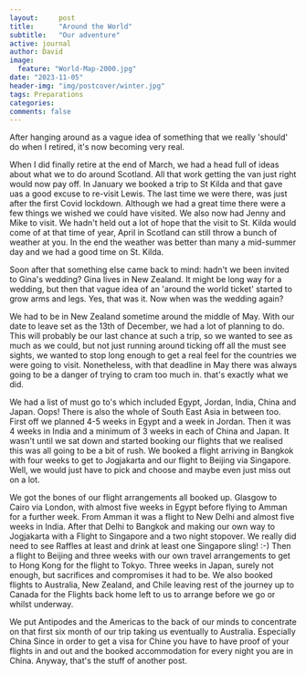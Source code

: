 ```yaml
---
layout:     post
title:      "Around the World"
subtitle:   "Our adventure"
active: journal
author: David
image:
  feature: "World-Map-2000.jpg"
date: "2023-11-05" 
header-img: "img/postcover/winter.jpg"
tags: Preparations
categories:
comments: false
---
```


After hanging around as a vague idea of something that we really 'should' do when I retired, it's now becoming very real.

When I did finally retire at the end of March, we had a head full of ideas about what we to do around Scotland. All that work getting the van just right would now pay off. In January we booked a trip to St Kilda and that gave uas a good excuse to re-visit Lewis. The last time we were there, was just after the first Covid lockdown. Although we had a great time there were a few things we wished we could have visited. We also now had Jenny and Mike to visit. We hadn't held out a lot of hope that the visit to St. Kilda would come of at that time of year, April in Scotland can still throw a bunch of weather at you. In the end the weather was better than many a mid-summer day and we had a good time on St. Kilda. 

Soon after that something else came back to mind: hadn't we been invited to Gina's wedding? Gina lives in New Zealand. It might be long way for a wedding, but then that vague idea of an 'around the world ticket' started to grow arms and legs. Yes, that was it. Now when was the wedding again?

We had to be in New Zealand sometime around the middle of May. With our date to leave set as the 13th of December, we had a lot of planning to do. This will probably be our last chance at such a trip, so we wanted to see as much as we could, but not just running around ticking off all the must see sights, we wanted to stop long enough to get a real feel for the countries we were going to visit. Nonetheless, with that deadline in May there was always going to be a danger of trying to cram too much in. that's exactly what we did.

We had a list of must go to's which included Egypt, Jordan, India, China and Japan. Oops! There is also the whole of South East Asia in between too. First off we planned 4-5 weeks in Egypt and a week in Jordan. Then it was 4 weeks in India and a minimum of 3 weeks in each of China and Japan. It wasn't until we sat down and started booking our flights that we realised this was all going to be a bit of rush. We booked a flight arriving in Bangkok with four weeks to get to Jogjakarta and our flight to Beijing via Singapore. Well, we would just have to pick and choose and maybe even just miss out on a lot.

We got the bones of our flight arrangements all booked up. Glasgow to Cairo via London, with almost five weeks in Egypt before flying to Amman for a further week. From Amman it was a flight to New Delhi and almost five weeks in India. After that Delhi to Bangkok and making our own way to Jogjakarta with a Flight to Singapore and a two night stopover. We really did need to see Raffles at least and drink at least one Singapore sling! :-) Then a flight to Beijing and three weeks with our own travel arrangements to get to Hong Kong for the flight to Tokyo. Three weeks in Japan, surely not enough, but sacrifices and compromises it had to be. We also booked flights to Australia, New Zealand, and Chile leaving rest of the journey up to Canada for the Flights back home left to us to arrange before we go or whilst underway.

We put Antipodes and the Americas to the back of our minds to concentrate on that first six month of our trip taking us eventually to Australia. Especially China Since in order to get a visa for Chine you have to have proof of your flights in and out and the booked accommodation for every night you are in China. Anyway, that's the stuff of another post. 